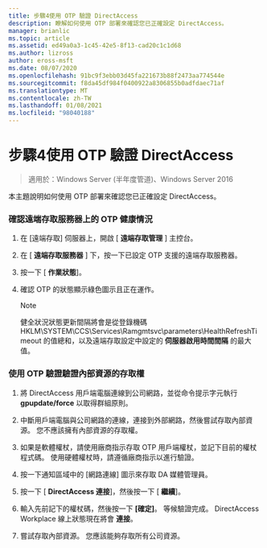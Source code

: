 ```yaml
---
title: 步驟4使用 OTP 驗證 DirectAccess
description: 瞭解如何使用 OTP 部署來確認您已正確設定 DirectAccess。
manager: brianlic
ms.topic: article
ms.assetid: ed49a0a3-1c45-42e5-8f13-cad20c1c1d68
ms.author: lizross
author: eross-msft
ms.date: 08/07/2020
ms.openlocfilehash: 91bc9f3ebb03d45fa221673b88f2473aa774544e
ms.sourcegitcommit: f8da45df984f0400922a8306855b0adfdaec71af
ms.translationtype: MT
ms.contentlocale: zh-TW
ms.lasthandoff: 01/08/2021
ms.locfileid: "98040188"
---
```

# <a name="step-4-verify-directaccess-with-otp"></a>步驟4使用 OTP 驗證 DirectAccess

>適用於：Windows Server (半年度管道)、Windows Server 2016

本主題說明如何使用 OTP 部署來確認您已正確設定 DirectAccess。

### <a name="to-verify-otp-health-on-the-remote-access-server"></a>確認遠端存取服務器上的 OTP 健康情況

1. 在 [遠端存取] 伺服器上，開啟 [ **遠端存取管理** ] 主控台。

2. 在 [ **遠端存取服務器** ] 下，按一下已設定 OTP 支援的遠端存取服務器。

3. 按一下 [ **作業狀態**]。

4. 確認 OTP 的狀態顯示綠色圖示且正在運作。

    > [!NOTE]
    > 健全狀況狀態更新間隔將會是從登錄機碼 HKLM\SYSTEM\CCS\Services\Ramgmtsvc\parameters\HealthRefreshTimeout 的值總和，以及遠端存取設定中設定的 **伺服器啟用時間間隔** 的最大值。

### <a name="to-verify-access-to-internal-resources-using-otp-authentication"></a>使用 OTP 驗證驗證內部資源的存取權

1.  將 DirectAccess 用戶端電腦連線到公司網路，並從命令提示字元執行 **gpupdate/force** 以取得群組原則。

2.  中斷用戶端電腦與公司網路的連線，連接到外部網路，然後嘗試存取內部資源。 您不應該擁有內部資源的存取權。

3.  如果是軟體權杖，請使用廠商指示存取 OTP 用戶端權杖，並記下目前的權杖程式碼。 使用硬體權杖時，請遵循廠商指示以進行驗證。

4.  按一下通知區域中的 [網路連線] 圖示來存取 DA 媒體管理員。

5.  按一下 [ **DirectAccess 連接**]，然後按一下 [ **繼續**]。

6.  輸入先前記下的權杖碼，然後按一下 **[確定]**。 等候驗證完成。 DirectAccess Workplace 線上狀態現在將會 **連接**。

7.  嘗試存取內部資源。 您應該能夠存取所有公司資源。



